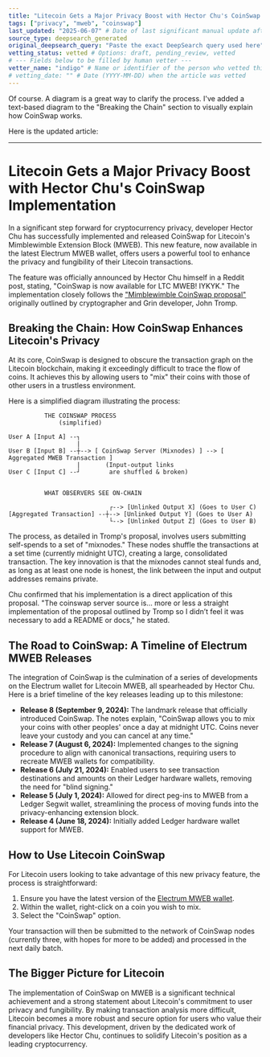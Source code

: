 ```yaml
---
title: "Litecoin Gets a Major Privacy Boost with Hector Chu's CoinSwap Implementation"
tags: ["privacy", "mweb", "coinswap"]
last_updated: "2025-06-07" # Date of last significant manual update after vetting
source_type: deepsearch_generated
original_deepsearch_query: "Paste the exact DeepSearch query used here"
vetting_status: vetted # Options: draft, pending_review, vetted
# --- Fields below to be filled by human vetter ---
vetter_name: "indigo" # Name or identifier of the person who vetted this article
# vetting_date: "" # Date (YYYY-MM-DD) when the article was vetted
---
```


Of course. A diagram is a great way to clarify the process. I've added a text-based diagram to the "Breaking the Chain" section to visually explain how CoinSwap works.

Here is the updated article:

***

# Litecoin Gets a Major Privacy Boost with Hector Chu's CoinSwap Implementation

In a significant step forward for cryptocurrency privacy, developer Hector Chu has successfully implemented and released CoinSwap for Litecoin's Mimblewimble Extension Block (MWEB). This new feature, now available in the latest Electrum MWEB wallet, offers users a powerful tool to enhance the privacy and fungibility of their Litecoin transactions.

The feature was officially announced by Hector Chu himself in a Reddit post, stating, "CoinSwap is now available for LTC MWEB! IYKYK." The implementation closely follows the ["Mimblewimble CoinSwap proposal"](https://forum.grin.mw/t/mimblewimble-coinswap-proposal/8322/1) originally outlined by cryptographer and Grin developer, John Tromp.

## Breaking the Chain: How CoinSwap Enhances Litecoin's Privacy

At its core, CoinSwap is designed to obscure the transaction graph on the Litecoin blockchain, making it exceedingly difficult to trace the flow of coins. It achieves this by allowing users to "mix" their coins with those of other users in a trustless environment.

Here is a simplified diagram illustrating the process:

```
          THE COINSWAP PROCESS
              (simplified)

User A [Input A] --┐
                   |
User B [Input B] --┼--> [ CoinSwap Server (Mixnodes) ] --> [ Aggregated MWEB Transaction ]
                   |       (Input-output links
User C [Input C] --┘        are shuffled & broken)


          WHAT OBSERVERS SEE ON-CHAIN

                            ┌--> [Unlinked Output X] (Goes to User C)
[Aggregated Transaction] --┼--> [Unlinked Output Y] (Goes to User A)
                            └--> [Unlinked Output Z] (Goes to User B)

```

The process, as detailed in Tromp's proposal, involves users submitting self-spends to a set of "mixnodes." These nodes shuffle the transactions at a set time (currently midnight UTC), creating a large, consolidated transaction. The key innovation is that the mixnodes cannot steal funds and, as long as at least one node is honest, the link between the input and output addresses remains private.

Chu confirmed that his implementation is a direct application of this proposal. "The coinswap server source is... more or less a straight implementation of the proposal outlined by Tromp so I didn’t feel it was necessary to add a README or docs," he stated.

## The Road to CoinSwap: A Timeline of Electrum MWEB Releases

The integration of CoinSwap is the culmination of a series of developments on the Electrum wallet for Litecoin MWEB, all spearheaded by Hector Chu. Here is a brief timeline of the key releases leading up to this milestone:

* **Release 8 (September 9, 2024):** The landmark release that officially introduced CoinSwap. The notes explain, "CoinSwap allows you to mix your coins with other peoples' once a day at midnight UTC. Coins never leave your custody and you can cancel at any time."
* **Release 7 (August 6, 2024):** Implemented changes to the signing procedure to align with canonical transactions, requiring users to recreate MWEB wallets for compatibility.
* **Release 6 (July 21, 2024):** Enabled users to see transaction destinations and amounts on their Ledger hardware wallets, removing the need for "blind signing."
* **Release 5 (July 1, 2024):** Allowed for direct peg-ins to MWEB from a Ledger Segwit wallet, streamlining the process of moving funds into the privacy-enhancing extension block.
* **Release 4 (June 18, 2024):** Initially added Ledger hardware wallet support for MWEB.

## How to Use Litecoin CoinSwap

For Litecoin users looking to take advantage of this new privacy feature, the process is straightforward:

1.  Ensure you have the latest version of the [Electrum MWEB wallet](https://github.com/ltcmweb/electrum-ltc/releases).
2.  Within the wallet, right-click on a coin you wish to mix.
3.  Select the "CoinSwap" option.

Your transaction will then be submitted to the network of CoinSwap nodes (currently three, with hopes for more to be added) and processed in the next daily batch.

## The Bigger Picture for Litecoin

The implementation of CoinSwap on MWEB is a significant technical achievement and a strong statement about Litecoin's commitment to user privacy and fungibility. By making transaction analysis more difficult, Litecoin becomes a more robust and secure option for users who value their financial privacy. This development, driven by the dedicated work of developers like Hector Chu, continues to solidify Litecoin's position as a leading cryptocurrency.